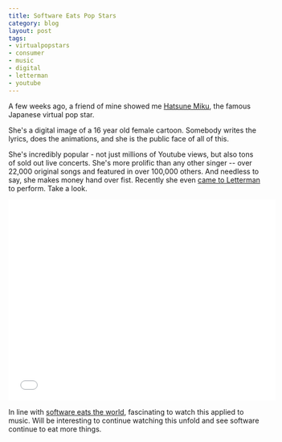 ```yaml
---
title: Software Eats Pop Stars
category: blog
layout: post
tags: 
- virtualpopstars
- consumer
- music
- digital
- letterman
- youtube
---
```



A few weeks ago, a friend of mine showed me [Hatsune Miku](http://en.wikipedia.org/wiki/Hatsune_Miku), the famous Japanese virtual pop star.

She's a digital image of a 16 year old female cartoon. Somebody writes the lyrics, does the animations, and she is the public face of all of this.

She's incredibly popular - not just millions of Youtube views, but also tons of sold out live concerts. She's more prolific than any other singer -- over 22,000 original songs and featured in over 100,000 others. And needless to say, she makes money hand over fist. Recently she even [came to Letterman](http://www.buzzfeed.com/ryanhatesthis/who-the-heck-is-hatsune-miku) to perform. Take a look.

<div>
  <p><iframe width="532" height="400" src="//www.youtube.com/embed/rL5YKZ9ecpg" frameborder="0" allowfullscreen="allowfullscreen"> </iframe>
</p>
</div>


In line with [software eats the world](http://www.wsj.com/articles/SB10001424053111903480904576512250915629460), fascinating to watch this applied to music. Will be interesting to continue watching this unfold and see software continue to eat more things.